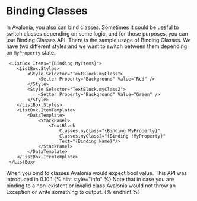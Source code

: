 # Binding Classes

In Avalonia, you also can bind classes.
Sometimes it could be useful to switch classes depending on some logic,
and for those purposes, you can use Binding Classes API.
There is the sample usage of Binding Classes. We have two different styles and we want to switch between them depending on `MyProperty` state.

```markup
 <ListBox Items="{Binding MyItems}">
    <ListBox.Styles>
        <Style Selector="TextBlock.myClass">
            <Setter Property="Background" Value="Red" />
        </Style>
        <Style Selector="TextBlock.myClass2">
            <Setter Property="Background" Value="Green" />
        </Style>
    </ListBox.Styles>
    <ListBox.ItemTemplate>
        <DataTemplate>
            <StackPanel>
                <TextBlock
                    Classes.myClass="{Binding MyProperty}"
                    Classes.myClass2="{Binding !MyProperty}"
                    Text="{Binding Name}"/>
            </StackPanel>
        </DataTemplate>
    </ListBox.ItemTemplate>
 </ListBox>
```
When you bind to classes Avalonia would expect bool value. This API was introduced in 0.10.1
{% hint style="info" %} Note that in case you are binding to a non-existent or invalid class Avalonia would not throw an Exception or write something to output. {% endhint %}
